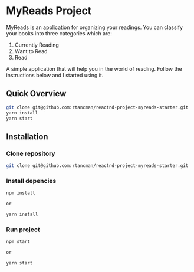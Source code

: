 # MyReads Project

MyReads is an application for organizing your readings. You can classify your books into three categories which are:

1. Currently Reading
2. Want to Read
3. Read

A simple application that will help you in the world of reading. Follow the instructions below and I started using it.

## Quick Overview
```bash
git clone git@github.com:rtancman/reactnd-project-myreads-starter.git
yarn install
yarn start
```

## Installation
### Clone repository

```sh
git clone git@github.com:rtancman/reactnd-project-myreads-starter.git
```

### Install depencies
```sh
npm install

or

yarn install
```

### Run project 
```sh
npm start

or

yarn start
```
